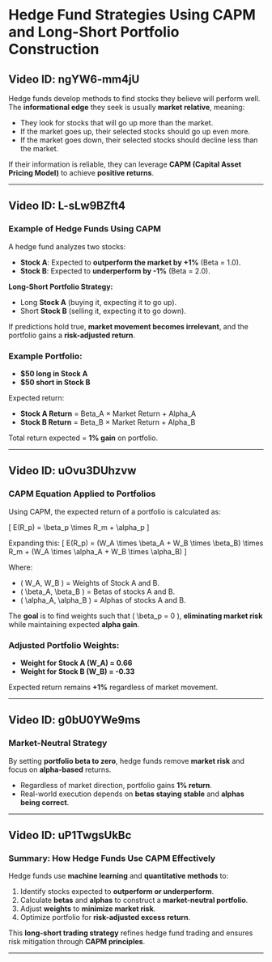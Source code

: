# Hedge Fund Strategies Using CAPM and Long-Short Portfolio Construction

## Video ID: ngYW6-mm4jU
Hedge funds develop methods to find stocks they believe will perform well.  
The **informational edge** they seek is usually **market relative**, meaning:  
- They look for stocks that will go up more than the market.
- If the market goes up, their selected stocks should go up even more.
- If the market goes down, their selected stocks should decline less than the market.

If their information is reliable, they can leverage **CAPM (Capital Asset Pricing Model)** to achieve **positive returns**.

---

## Video ID: L-sLw9BZft4
### Example of Hedge Funds Using CAPM  
A hedge fund analyzes two stocks:  
- **Stock A**: Expected to **outperform the market by +1%** (Beta = 1.0).
- **Stock B**: Expected to **underperform by -1%** (Beta = 2.0).

**Long-Short Portfolio Strategy:**  
- Long **Stock A** (buying it, expecting it to go up).
- Short **Stock B** (selling it, expecting it to go down).

If predictions hold true, **market movement becomes irrelevant**, and the portfolio gains a **risk-adjusted return**.

### Example Portfolio:
- **$50 long in Stock A**
- **$50 short in Stock B**

Expected return:  
- **Stock A Return** = Beta_A × Market Return + Alpha_A  
- **Stock B Return** = Beta_B × Market Return + Alpha_B  

Total return expected = **1% gain** on portfolio.

---

## Video ID: uOvu3DUhzvw
### CAPM Equation Applied to Portfolios  
Using CAPM, the expected return of a portfolio is calculated as:  

\[
E(R_p) = \beta_p \times R_m + \alpha_p
\]

Expanding this:
\[
E(R_p) = (W_A \times \beta_A + W_B \times \beta_B) \times R_m + (W_A \times \alpha_A + W_B \times \alpha_B)
\]

Where:
- \( W_A, W_B \) = Weights of Stock A and B.
- \( \beta_A, \beta_B \) = Betas of stocks A and B.
- \( \alpha_A, \alpha_B \) = Alphas of stocks A and B.

The **goal** is to find weights such that \( \beta_p = 0 \), **eliminating market risk** while maintaining expected **alpha gain**.

### Adjusted Portfolio Weights:
- **Weight for Stock A (W_A) = 0.66**
- **Weight for Stock B (W_B) = -0.33**

Expected return remains **+1%** regardless of market movement.

---

## Video ID: g0bU0YWe9ms
### Market-Neutral Strategy
By setting **portfolio beta to zero**, hedge funds remove **market risk** and focus on **alpha-based** returns.  
- Regardless of market direction, portfolio gains **1% return**.
- Real-world execution depends on **betas staying stable** and **alphas being correct**.

---

## Video ID: uP1TwgsUkBc
### Summary: How Hedge Funds Use CAPM Effectively
Hedge funds use **machine learning** and **quantitative methods** to:
1. Identify stocks expected to **outperform or underperform**.
2. Calculate **betas** and **alphas** to construct a **market-neutral portfolio**.
3. Adjust **weights** to **minimize market risk**.
4. Optimize portfolio for **risk-adjusted excess return**.

This **long-short trading strategy** refines hedge fund trading and ensures risk mitigation through **CAPM principles**.

---
